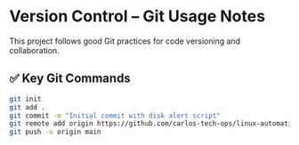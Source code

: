 # Version Control – Git Usage Notes

This project follows good Git practices for code versioning and collaboration.

## ✅ Key Git Commands

```bash
git init
git add .
git commit -m "Initial commit with disk alert script"
git remote add origin https://github.com/carlos-tech-ops/linux-automation-toolkit.git
git push -u origin main
